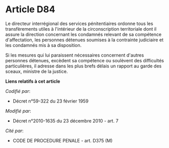 # Article D84

Le directeur interrégional des services pénitentiaires ordonne tous les transfèrements utiles à l'intérieur de la
circonscription territoriale dont il assure la direction concernant les condamnés relevant de sa compétence d'affectation,
les personnes détenues soumises à la contrainte judiciaire et les condamnés mis à sa disposition. 

Si les mesures qui lui paraissent nécessaires concernent d'autres personnes détenues, excèdent sa compétence ou soulèvent des
difficultés particulières, il adresse dans les plus brefs délais un rapport au garde des sceaux, ministre de la justice.

**Liens relatifs à cet article**

_Codifié par_:

  - Décret n°59-322 du 23 février 1959

_Modifié par_:

  - Décret n°2010-1635 du 23 décembre 2010 - art. 7

_Cité par_:

  - CODE DE PROCEDURE PENALE - art. D375 (M)
